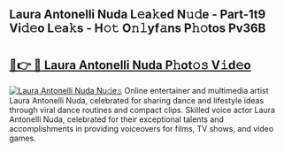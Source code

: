 ## Laura Antonelli Nuda L𝚎a𝚔ed N𝚞𝚍e - Part-1t9 Vi𝚍𝚎o L𝚎a𝚔s - H𝚘𝚝 O𝚗𝚕yf𝚊ns P𝚑𝚘tos Pv36B

# <h2><a href="http://kf7by9.oniu.top/?m=Laura+Antonelli+Nuda">🔗👉 🔴 Laura Antonelli Nuda P𝚑ot𝚘𝚜 V𝚒d𝚎o</a></h2>

[![Laura Antonelli Nuda Nu𝚍e𝚜](https://i.imgur.com/0qMVB7G.gif)](http://kf7by9.oniu.top/?m=Laura+Antonelli+Nuda)
Online entertainer and multimedia artist Laura Antonelli Nuda, celebrated for sharing dance and lifestyle ideas through viral dance routines and compact clips. Skilled voice actor Laura Antonelli Nuda, celebrated for their exceptional talents and accomplishments in providing voiceovers for films, TV shows, and video games.  
